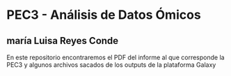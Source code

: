 # PEC3 - Análisis de Datos Ómicos
## maría Luisa Reyes Conde

En este repositorio encontraremos el PDF del informe al que corresponde la PEC3 y algunos archivos sacados de los outputs de la plataforma Galaxy
